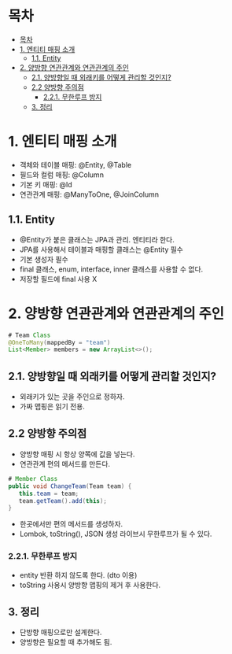 # 목차
- [목차](#목차)
- [1. 엔티티 매핑 소개](#1-엔티티-매핑-소개)
  - [1.1. Entity](#11-entity)
- [2. 양방향 연관관계와 연관관계의 주인](#2-양방향-연관관계와-연관관계의-주인)
  - [2.1. 양방향일 때 외래키를 어떻게 관리할 것인지?](#21-양방향일-때-외래키를-어떻게-관리할-것인지)
  - [2.2 양방향 주의점](#22-양방향-주의점)
    - [2.2.1. 무한루프 방지](#221-무한루프-방지)
  - [3. 정리](#3-정리)

# 1. 엔티티 매핑 소개
- 객체와 테이블 매핑: @Entity, @Table
- 필드와 컬럼 매핑: @Column
- 기본 키 매핑: @Id
- 연관관계 매핑: @ManyToOne, @JoinColumn

## 1.1. Entity
- @Entity가 붙은 클래스는 JPA과 관리. 엔티티라 한다.
- JPA를 사용해서 테이블과 매핑할 클래스는 @Entity 필수
- 기본 생성자 필수
- final 클래스, enum, interface, inner 클래스를 사용할 수 없다.
- 저장할 필드에 final 사용 X


# 2. 양방향 연관관계와 연관관계의 주인

```java
# Team Class
@OneToMany(mappedBy = "team")
List<Member> members = new ArrayList<>(); 
```

## 2.1. 양방향일 때 외래키를 어떻게 관리할 것인지?
- 외래키가 있는 곳을 주인으로 정하자.
- 가짜 맵핑은 읽기 전용.

## 2.2 양방향 주의점
- 양방향 매핑 시 항상 양쪽에 값을 넣는다.
- 연관관계 편의 메서드를 만든다.
```java
# Member Class
public void ChangeTeam(Team team) {
   this.team = team;
   team.getTeam().add(this);
}
```
-  한곳에서만 편의 메서드를 생성하자.
- Lombok, toString(), JSON 생성 라이브시 무한루프가 될 수 있다.

### 2.2.1. 무한루프 방지 
- entity 반환 하지 않도록 한다. (dto 이용)
- toString 사용시 양방향 맵핑의 제거 후 사용한다.

## 3. 정리
- 단방향 매핑으로만 설계한다.
- 양방향은 필요할 때 추가해도 됨.